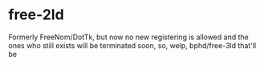 # free-2ld

Formerly FreeNom/DotTk, but now no new registering is allowed and the ones who still exists will be terminated soon, so, welp, bphd/free-3ld that'll be
